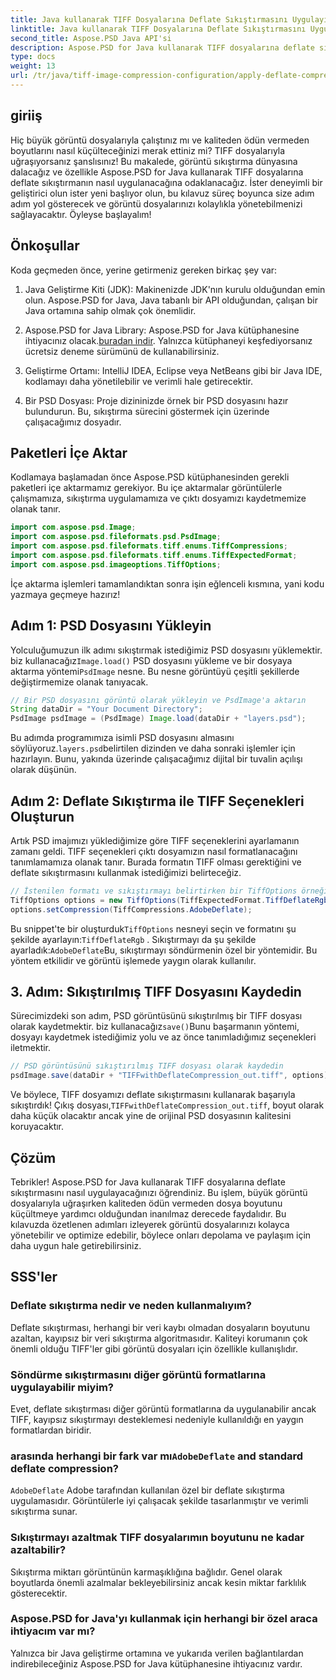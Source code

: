 ```yaml
---
title: Java kullanarak TIFF Dosyalarına Deflate Sıkıştırmasını Uygulayın
linktitle: Java kullanarak TIFF Dosyalarına Deflate Sıkıştırmasını Uygulayın
second_title: Aspose.PSD Java API'si
description: Aspose.PSD for Java kullanarak TIFF dosyalarına deflate sıkıştırmasını nasıl uygulayacağınızı öğrenin. Kaliteyi kaybetmeden dosya boyutunu verimli bir şekilde azaltmak için adım adım kılavuzumuzu izleyin.
type: docs
weight: 13
url: /tr/java/tiff-image-compression-configuration/apply-deflate-compression-tiff-files/
---
```

## giriiş

Hiç büyük görüntü dosyalarıyla çalıştınız mı ve kaliteden ödün vermeden boyutlarını nasıl küçülteceğinizi merak ettiniz mi? TIFF dosyalarıyla uğraşıyorsanız şanslısınız! Bu makalede, görüntü sıkıştırma dünyasına dalacağız ve özellikle Aspose.PSD for Java kullanarak TIFF dosyalarına deflate sıkıştırmanın nasıl uygulanacağına odaklanacağız. İster deneyimli bir geliştirici olun ister yeni başlıyor olun, bu kılavuz süreç boyunca size adım adım yol gösterecek ve görüntü dosyalarınızı kolaylıkla yönetebilmenizi sağlayacaktır. Öyleyse başlayalım!

## Önkoşullar

Koda geçmeden önce, yerine getirmeniz gereken birkaç şey var:

1. Java Geliştirme Kiti (JDK): Makinenizde JDK'nın kurulu olduğundan emin olun. Aspose.PSD for Java, Java tabanlı bir API olduğundan, çalışan bir Java ortamına sahip olmak çok önemlidir.
   
2.  Aspose.PSD for Java Library: Aspose.PSD for Java kütüphanesine ihtiyacınız olacak.[buradan indir](https://releases.aspose.com/psd/java/). Yalnızca kütüphaneyi keşfediyorsanız ücretsiz deneme sürümünü de kullanabilirsiniz.

3. Geliştirme Ortamı: IntelliJ IDEA, Eclipse veya NetBeans gibi bir Java IDE, kodlamayı daha yönetilebilir ve verimli hale getirecektir.

4. Bir PSD Dosyası: Proje dizininizde örnek bir PSD dosyasını hazır bulundurun. Bu, sıkıştırma sürecini göstermek için üzerinde çalışacağımız dosyadır.

## Paketleri İçe Aktar

Kodlamaya başlamadan önce Aspose.PSD kütüphanesinden gerekli paketleri içe aktarmamız gerekiyor. Bu içe aktarmalar görüntülerle çalışmamıza, sıkıştırma uygulamamıza ve çıktı dosyamızı kaydetmemize olanak tanır.

```java
import com.aspose.psd.Image;
import com.aspose.psd.fileformats.psd.PsdImage;
import com.aspose.psd.fileformats.tiff.enums.TiffCompressions;
import com.aspose.psd.fileformats.tiff.enums.TiffExpectedFormat;
import com.aspose.psd.imageoptions.TiffOptions;
```

İçe aktarma işlemleri tamamlandıktan sonra işin eğlenceli kısmına, yani kodu yazmaya geçmeye hazırız!

## Adım 1: PSD Dosyasını Yükleyin

 Yolculuğumuzun ilk adımı sıkıştırmak istediğimiz PSD dosyasını yüklemektir. biz kullanacağız`Image.load()` PSD dosyasını yükleme ve bir dosyaya aktarma yöntemi`PsdImage` nesne. Bu nesne görüntüyü çeşitli şekillerde değiştirmemize olanak tanıyacak.

```java
// Bir PSD dosyasını görüntü olarak yükleyin ve PsdImage'a aktarın
String dataDir = "Your Document Directory";
PsdImage psdImage = (PsdImage) Image.load(dataDir + "layers.psd");
```

 Bu adımda programımıza isimli PSD dosyasını almasını söylüyoruz.`layers.psd`belirtilen dizinden ve daha sonraki işlemler için hazırlayın. Bunu, yakında üzerinde çalışacağımız dijital bir tuvalin açılışı olarak düşünün.

## Adım 2: Deflate Sıkıştırma ile TIFF Seçenekleri Oluşturun

Artık PSD imajımızı yüklediğimize göre TIFF seçeneklerini ayarlamanın zamanı geldi. TIFF seçenekleri çıktı dosyamızın nasıl formatlanacağını tanımlamamıza olanak tanır. Burada formatın TIFF olması gerektiğini ve deflate sıkıştırmasını kullanmak istediğimizi belirteceğiz.

```java
// İstenilen formatı ve sıkıştırmayı belirtirken bir TiffOptions örneği oluşturun
TiffOptions options = new TiffOptions(TiffExpectedFormat.TiffDeflateRgb);
options.setCompression(TiffCompressions.AdobeDeflate);
```

 Bu snippet'te bir oluşturduk`TiffOptions` nesneyi seçin ve formatını şu şekilde ayarlayın:`TiffDeflateRgb` . Sıkıştırmayı da şu şekilde ayarladık:`AdobeDeflate`Bu, sıkıştırmayı söndürmenin özel bir yöntemidir. Bu yöntem etkilidir ve görüntü işlemede yaygın olarak kullanılır.

## 3. Adım: Sıkıştırılmış TIFF Dosyasını Kaydedin

 Sürecimizdeki son adım, PSD görüntüsünü sıkıştırılmış bir TIFF dosyası olarak kaydetmektir. biz kullanacağız`save()`Bunu başarmanın yöntemi, dosyayı kaydetmek istediğimiz yolu ve az önce tanımladığımız seçenekleri iletmektir.

```java
// PSD görüntüsünü sıkıştırılmış TIFF dosyası olarak kaydedin
psdImage.save(dataDir + "TIFFwithDeflateCompression_out.tiff", options);
```

 Ve böylece, TIFF dosyamızı deflate sıkıştırmasını kullanarak başarıyla sıkıştırdık! Çıkış dosyası,`TIFFwithDeflateCompression_out.tiff`, boyut olarak daha küçük olacaktır ancak yine de orijinal PSD dosyasının kalitesini koruyacaktır.

## Çözüm

Tebrikler! Aspose.PSD for Java kullanarak TIFF dosyalarına deflate sıkıştırmasını nasıl uygulayacağınızı öğrendiniz. Bu işlem, büyük görüntü dosyalarıyla uğraşırken kaliteden ödün vermeden dosya boyutunu küçültmeye yardımcı olduğundan inanılmaz derecede faydalıdır. Bu kılavuzda özetlenen adımları izleyerek görüntü dosyalarınızı kolayca yönetebilir ve optimize edebilir, böylece onları depolama ve paylaşım için daha uygun hale getirebilirsiniz.

## SSS'ler

### Deflate sıkıştırma nedir ve neden kullanmalıyım?
Deflate sıkıştırması, herhangi bir veri kaybı olmadan dosyaların boyutunu azaltan, kayıpsız bir veri sıkıştırma algoritmasıdır. Kaliteyi korumanın çok önemli olduğu TIFF'ler gibi görüntü dosyaları için özellikle kullanışlıdır.

### Söndürme sıkıştırmasını diğer görüntü formatlarına uygulayabilir miyim?
Evet, deflate sıkıştırması diğer görüntü formatlarına da uygulanabilir ancak TIFF, kayıpsız sıkıştırmayı desteklemesi nedeniyle kullanıldığı en yaygın formatlardan biridir.

###  arasında herhangi bir fark var mı`AdobeDeflate` and standard deflate compression?
`AdobeDeflate` Adobe tarafından kullanılan özel bir deflate sıkıştırma uygulamasıdır. Görüntülerle iyi çalışacak şekilde tasarlanmıştır ve verimli sıkıştırma sunar.

### Sıkıştırmayı azaltmak TIFF dosyalarımın boyutunu ne kadar azaltabilir?
Sıkıştırma miktarı görüntünün karmaşıklığına bağlıdır. Genel olarak boyutlarda önemli azalmalar bekleyebilirsiniz ancak kesin miktar farklılık gösterecektir.

### Aspose.PSD for Java'yı kullanmak için herhangi bir özel araca ihtiyacım var mı?
Yalnızca bir Java geliştirme ortamına ve yukarıda verilen bağlantılardan indirebileceğiniz Aspose.PSD for Java kütüphanesine ihtiyacınız vardır.